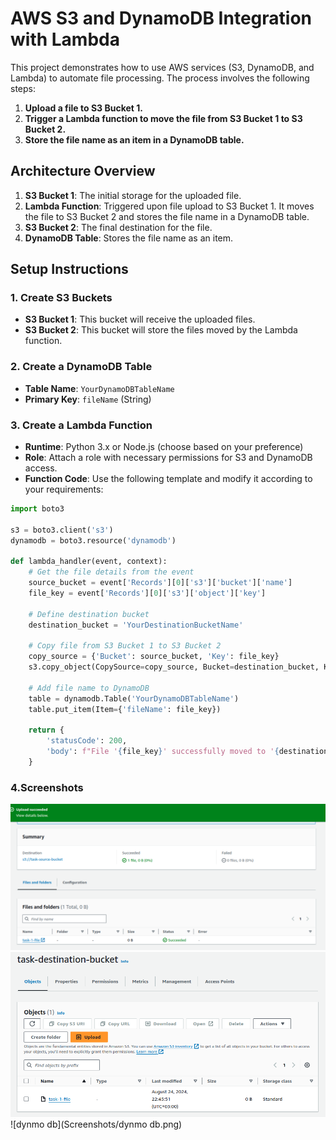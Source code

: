 # AWS S3 and DynamoDB Integration with Lambda

This project demonstrates how to use AWS services (S3, DynamoDB, and Lambda) to automate file processing. The process involves the following steps:
1. **Upload a file to S3 Bucket 1.**
2. **Trigger a Lambda function to move the file from S3 Bucket 1 to S3 Bucket 2.**
3. **Store the file name as an item in a DynamoDB table.**

## Architecture Overview

1. **S3 Bucket 1**: The initial storage for the uploaded file.
2. **Lambda Function**: Triggered upon file upload to S3 Bucket 1. It moves the file to S3 Bucket 2 and stores the file name in a DynamoDB table.
3. **S3 Bucket 2**: The final destination for the file.
4. **DynamoDB Table**: Stores the file name as an item.

## Setup Instructions

### 1. Create S3 Buckets

- **S3 Bucket 1**: This bucket will receive the uploaded files.
- **S3 Bucket 2**: This bucket will store the files moved by the Lambda function.

### 2. Create a DynamoDB Table

- **Table Name**: `YourDynamoDBTableName`
- **Primary Key**: `fileName` (String)

### 3. Create a Lambda Function

- **Runtime**: Python 3.x or Node.js (choose based on your preference)
- **Role**: Attach a role with necessary permissions for S3 and DynamoDB access.
- **Function Code**: Use the following template and modify it according to your requirements:

```python
import boto3

s3 = boto3.client('s3')
dynamodb = boto3.resource('dynamodb')

def lambda_handler(event, context):
    # Get the file details from the event
    source_bucket = event['Records'][0]['s3']['bucket']['name']
    file_key = event['Records'][0]['s3']['object']['key']
    
    # Define destination bucket
    destination_bucket = 'YourDestinationBucketName'
    
    # Copy file from S3 Bucket 1 to S3 Bucket 2
    copy_source = {'Bucket': source_bucket, 'Key': file_key}
    s3.copy_object(CopySource=copy_source, Bucket=destination_bucket, Key=file_key)
    
    # Add file name to DynamoDB
    table = dynamodb.Table('YourDynamoDBTableName')
    table.put_item(Item={'fileName': file_key})
    
    return {
        'statusCode': 200,
        'body': f"File '{file_key}' successfully moved to '{destination_bucket}' and recorded in DynamoDB."
    }
```
### 4.Screenshots
 ![source-bucket-s3](Screenshots/task-source-bucket-s3.png)
 ![destination-bucket-s3](Screenshots/task-destination-bucket-s3.png)
 ![dynmo db](Screenshots/dynmo db.png)

